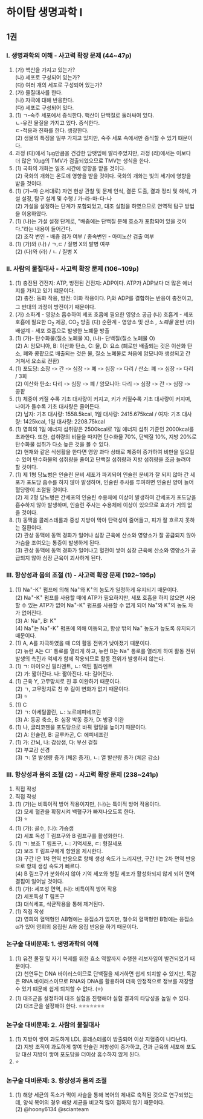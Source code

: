 # 하이탑 생명과학 I
## 1권
### I. 생명과학의 이해 - 사고력 확장 문제 (44~47p)
1. (가) 핵산을 가지고 있는가?  
(나) 세포로 구성되어 있는가?  
(다) 여러 개의 세포로 구성되어 있는가?  
2. (가) 물질대사를 한다.  
(나) 자극에 대해 반응한다.  
(다) 세포로 구성되어 있다.  
3. (1) ㄱ-숙주 세포에서 증식한다. 핵산이 단백질로 둘러싸여 있다.  
ㄴ-유전 물질을 가지고 있다. 증식한다.  
ㄷ-적응과 진화를 한다. 생장한다.  
(2) 생물의 특징을 일부 가지고 있지만, 숙주 세포 속에서만 증식할 수 있기 떄문이다.  
4. 과정 (다)에서 1μg만큼을 건강한 담뱃잎에 발라주었지만, 과정 (라)에서는 이보다 더 많은 10μg의 TMV가 검출되었으므로 TMV는 생식을 한다.  
5. (1) 국화의 개화는 일조 시간에 영향을 받을 것이다.  
(2) 국화의 개화는 온도에 영향을 받을 것이다. 국화의 개화는 빛의 세기에 영향을 받을 것이다.  
6. (1) (가~마 순서대로) 자연 현상 관찰 및 문제 인식, 결론 도출, 결과 정리 및 해석, 가설 설정, 탐구 설계 및 수행 / 가-라-마-다-나  
(2) 가설을 설정하는 단계가 포함되었고, 대조 실험을 하였으므로 연역적 탐구 방법을 이용하였다.  
7. (1) (나)는 가설 설정 단계로, "배즙에는 단백질 분해 효소가 포함되어 있을 것이다."라는 내용이 들어간다.  
(2) 조작 변인 - 배즙 첨가 여부 / 종속변인 - 아미노산 검출 여부  
8. (1) (가)와 (나) / ㄱ,ㄷ / 질병 X의 발병 여부  
(2) (다)와 (라) / ㄴ / 질병 X 

### II. 사람의 물질대사 - 사고력 확장 문제 (106~109p)
1. (1) 충전된 건전지: ATP, 방전된 건전지: ADP이다. ATP가 ADP보다 더 많은 에너지를 가지고 있기 떄문이다.  
(2) 충전: 동화 작용, 방전: 이화 작용이다. P<sub>i</sub>와 ADP를 결합하는 반응이 충전이고, 그 반대의 과정이 방전이기 때문이다.  
2. (가) 소화계 - 영양소 흡수하여 세포 호흡에 필요한 영양소 공급 (나) 호흡계 - 세포 호흡에 필요한 O<sub>2</sub> 제공, CO<sub>2</sub> 방출 (다) 순환계 - 영양소 및 산소 *, 노폐물* 운반 (라) 배설계 - 세포 호흡으로 발생한 노폐물 방출  
3. (1) (가)- 탄수화물(질소 노폐물 X), (나)- 단백질(질소 노폐물 O)  
(2) A: 암모니아, B: 이산화 탄소, C: 물, D: 요소 (폐로만 배출되는 것은 이산화 탄소, 폐와 콩팥으로 배출되는 것은 물, 질소 노폐물로 처음에 암모니아 생성되고 간 거쳐서 요소로 전환)  
4. (1) 포도당: 소장 -> 간 -> 심장 -> 폐 -> 심장 -> 다리 / 산소: 폐 -> 심장 -> 다리 / 3회  
(2) 이산화 탄소: 다리 -> 심장 -> 폐 / 암모니아: 다리 -> 심장 -> 간 -> 심장 -> 콩팥  
5. (1) 체중이 커질 수록 기초 대사량이 커지고, 키가 커질수록 기초 대사량이 커지며, 나이가 들수록 기초 대사량은 줄어든다.  
(2) 남자: 기초 대사량: 1558.5kcal, 1일 대사량: 2415.675kcal / 여자: 기초 대사량: 1425kcal, 1일 대사량: 2208.75kcal  
6. (1) 영희의 1일 에너지 섭취량은 2500kcal로 1일 에너지 섭취 기준인 2000kcal를 초과한다. 또한, 섭취량의 비율을 따지면 탄수화물 70%, 단백질 10%, 지방 20%로 탄수화물 섭취가 다소 높은 것을 볼 수 있다.  
(2) 현재와 같은 식생활을 한다면 영양 과다 상태로 체중이 증가하여 비만을 일으킬 수 있어 탄수화물의 섭취량을 줄이고 단백질 섭취량과 지방 섭취량을 조금 늘려야 할 것이다.  
7. (1) 제 1형 당뇨병은 인슐린 분비 세포가 파괴되어 인슐린 분비가 잘 되지 않아 간 세포가 포도당 흡수를 하지 않아 발생하며, 인슐린 주사를 투여하면 인슐린 양이 늘어 혈당량이 조절될 것이다.  
(2) 제 2형 당뇨병은 간세포의 인슐린 수용체에 이상이 발생하여 간세포가 포도당을 흡수하지 않아 발생하며, 인슐린 주사는 수용체에 이상이 있으므로 효과가 거의 없을 것이다.  
8. (1) 동맥을 콜레스테롤과 중성 지방이 막아 탄력성이 줄어들고, 피가 잘 흐르지 못하는 질환이다.  
(2) 관상 동맥에 동맥 경화가 일어나 심장 근육에 산소와 영양소가 잘 공급되지 않아 가슴을 조여오는 통증이 발생하게 된다.  
(3) 관상 동맥에 동맥 경화가 일어나고 혈전이 쌓여 심장 근육에 산소와 영양소가 공급되지 않아 심장 근육이 괴사하게 된다.  

### III. 항상성과 몸의 조절 (1) - 사고력 확장 문제 (192~195p)
1. (1) Na<sup>+</sup>-K<sup>+</sup> 펌프에 의해 Na<sup>+</sup>와 K<sup>+</sup>의 농도가 일정하게 유지되기 때문이다.  
(2) Na<sup>+</sup>-K<sup>+</sup> 펌프를 사용할 때에 ATP가 필요하지만, 세포 호흡을 하지 않으면 사용할 수 있는 ATP가 없어 Na<sup>+</sup>-K<sup>+</sup> 펌프를 사용할 수 없게 되어 Na<sup>+</sup>와 K<sup>+</sup>의 농도 차가 없어진다.  
(3) A: Na<sup>+</sup>, B: K<sup>+</sup>  
(4) Na<sup>+</sup>는 Na<sup>+</sup>-K<sup>+</sup> 펌프에 의해 이동되고, 항상 밖의 Na<sup>+</sup> 농도가 높도록 유지되기 때문이다.  
2. (1) A, A를 자극하였을 때 C의 활동 전위가 낮아졌기 때문이다.  
(2) 뉴런 A는 Cl<sup>-</sup> 통로를 열리게 하고, 뉴런 B는 Na<sup>+</sup> 통로를 열리게 하여 활동 전위 발생의 촉진과 억제가 함께 작용되므로 활동 전위가 발생하지 않는다.  
3. (1) ㄱ: 마이오신 필라멘트, ㄴ: 액틴 필라멘트  
(2) 가: 짧아진다. 나: 짧아진다. 다: 길어진다.  
4. (1) 근육 Y, 고무망치로 친 후 이완하기 때문이다.  
(2) ㄱ, 고무망치로 친 후 길이 변화가 없기 때문이다.  
(3) ⭐️  
5. (1) C  
(2) ㄱ: 아세틸콜린, ㄴ: 노르에피네프린  
(3) A: 동공 축소, B: 심장 박동 증가, D: 방광 이완  
6. (1) 나, 글리코젠을 포도당으로 바꿔 혈당을 높이기 때문이다.  
(2) A: 인슐린, B: 글루카곤, C: 에피네프린  
7. (1) 가: 간뇌, 나: 갑상샘, 다: 부신 겉질  
(2) 부교감 신경  
(3) ㄱ: 열 발생량 증가 (체온 증가), ㄴ: 열 발산량 증가 (체온 감소)  
### III. 항상성과 몸의 조절 (2) - 사고력 확장 문제 (238~241p)   
1. 직접 작성  
2. 직접 작성  
3. (1) (가)는 비특이적 방어 작용이지만, (나)는 특이적 방어 작용이다.  
(2) 모세 혈관을 확장시켜 백혈구가 빠져나오도록 한다.  
(3) ⭐️  
4. (1) (가): 골수, (나): 가슴샘  
(2) 세포 독성 T 림프구와 B 림프구를 활성화한다.  
5. (1) ㄱ: 보조 T 림프구, ㄴ: 기억세포, ㄷ: 형질세포  
(2) 보조 T 림프구에게 항원을 제시한다.  
(3) 구간 I은 1차 면역 반응으로 항체 생성 속도가 느리지만, 구간 II는 2차 면역 반응으로 항체 생성 속도가 빠르다.  
(4) B 림프구가 분화하지 않아 기억 세포와 형질 세포가 활성화되지 않게 되어 면역 결핍이 일어날 것이다.  
6. (1) (가): 세포성 면역, (나): 비특이적 방어 작용  
(2) 세포독성 T 림프구  
(3) 대식세포, 식균작용을 통해 제거된다.  
7. (1) 직접 작성  
(2) 영희의 혈액형인 AB형에는 응집소가 없지만, 철수의 혈액형인 B형에는 응집소 α가 있어 영희의 응집원 A와 응집 반응을 하기 때문이다.  
### 논구술 대비문제: 1. 생명과학의 이해
1. (1) 유전 물질 및 자기 복제를 위한 효소 역할까지 수행한 리보자임이 발견되었기 때문이다.  
(2) 천연두는 DNA 바이러스이므로 단백질을 제거하면 쉽게 퇴치할 수 있지만, 독감은 RNA 바이러스이므로 RNA와 DNA를 활용하여 더욱 안정적으로 정보를 저장할 수 있기 떄문에 쉽게 퇴치할 수 없다. (⭐️)  
2. (1) 대조군을 설정하여 대조 실험을 진행해야 실험 결과의 타당성을 높일 수 있다.  
(2) 대조군을 설정해야 한다. ⭐️⭐️⭐️⭐️⭐️⭐️⭐️  
### 논구술 대비문제: 2. 사람의 물질대사
1. (1) 지방이 쌓여 과도하게 LDL 콜레스테롤이 방출되어 이상 지혈증이 나타난다.  
(2) 지방 조직이 과도하게 쌓여 인슐린 저항성이 증가하고, 간과 근육의 세포에 포도당 대신 지방이 쌓여 포도당을 더이상 흡수하지 않게 된다.  
2. ⭐️
### 논구술 대비문제: 3. 항상성과 몸의 조절
1. (1) 해양 세균의 독소가 먹이 사슬을 통해 복어의 체내로 축적된 것으로 연구되었는데, 양식 복어의 경우 해양 세균을 비교적 많이 접하지 않기 때문이다.  
(2) @hoony6134 @scianteam